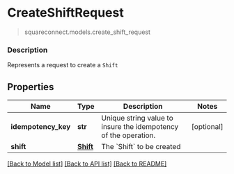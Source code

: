 # CreateShiftRequest
> squareconnect.models.create_shift_request

### Description

Represents a request to create a `Shift`

## Properties
Name | Type | Description | Notes
------------ | ------------- | ------------- | -------------
**idempotency_key** | **str** | Unique string value to insure the idempotency of the operation. | [optional] 
**shift** | [**Shift**](Shift.md) | The &#x60;Shift&#x60; to be created | 

[[Back to Model list]](../README.md#documentation-for-models) [[Back to API list]](../README.md#documentation-for-api-endpoints) [[Back to README]](../README.md)


